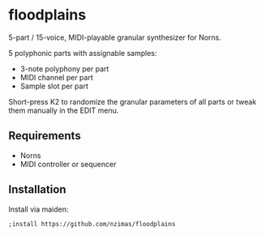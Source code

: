 # floodplains

5-part / 15-voice, MIDI-playable granular synthesizer for Norns.

5 polyphonic parts with assignable samples:
 - 3-note polyphony per part
 - MIDI channel per part
 - Sample slot per part

Short-press K2 to randomize the granular parameters of all parts or tweak them manually in the EDIT menu.

## Requirements

 - Norns
 - MIDI controller or sequencer

## Installation

Install via maiden:
```
;install https://github.com/nzimas/floodplains
```
